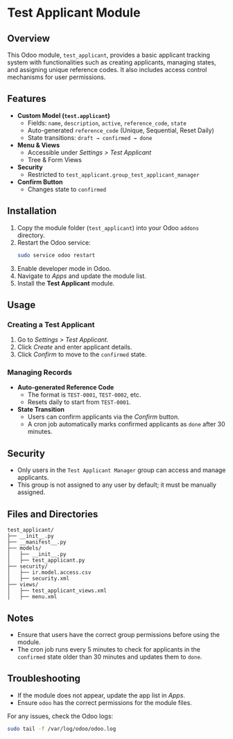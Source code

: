 # Test Applicant Module

## Overview
This Odoo module, `test_applicant`, provides a basic applicant tracking system with functionalities such as creating applicants, managing states, and assigning unique reference codes. It also includes access control mechanisms for user permissions.

## Features
- **Custom Model (`test.applicant`)**
  - Fields: `name`, `description`, `active`, `reference_code`, `state`
  - Auto-generated `reference_code` (Unique, Sequential, Reset Daily)
  - State transitions: `draft → confirmed → done`
- **Menu & Views**
  - Accessible under *Settings > Test Applicant*
  - Tree & Form Views
- **Security**
  - Restricted to `test_applicant.group_test_applicant_manager`
- **Confirm Button**
  - Changes state to `confirmed`

## Installation
1. Copy the module folder (`test_applicant`) into your Odoo `addons` directory.
2. Restart the Odoo service:
   ```sh
   sudo service odoo restart
   ```
3. Enable developer mode in Odoo.
4. Navigate to *Apps* and update the module list.
5. Install the **Test Applicant** module.

## Usage
### Creating a Test Applicant
1. Go to *Settings > Test Applicant*.
2. Click *Create* and enter applicant details.
3. Click *Confirm* to move to the `confirmed` state.

### Managing Records
- **Auto-generated Reference Code**
  - The format is `TEST-0001`, `TEST-0002`, etc.
  - Resets daily to start from `TEST-0001`.
- **State Transition**
  - Users can confirm applicants via the *Confirm* button.
  - A cron job automatically marks confirmed applicants as `done` after 30 minutes.

## Security
- Only users in the `Test Applicant Manager` group can access and manage applicants.
- This group is not assigned to any user by default; it must be manually assigned.

## Files and Directories
```
test_applicant/
├── __init__.py
├── __manifest__.py
├── models/
│   ├── __init__.py
│   ├── test_applicant.py
├── security/
│   ├── ir.model.access.csv
│   ├── security.xml
├── views/
│   ├── test_applicant_views.xml
│   ├── menu.xml
```

## Notes
- Ensure that users have the correct group permissions before using the module.
- The cron job runs every 5 minutes to check for applicants in the `confirmed` state older than 30 minutes and updates them to `done`.

## Troubleshooting
- If the module does not appear, update the app list in *Apps*.
- Ensure `odoo` has the correct permissions for the module files.

For any issues, check the Odoo logs:
```sh
sudo tail -f /var/log/odoo/odoo.log
```

